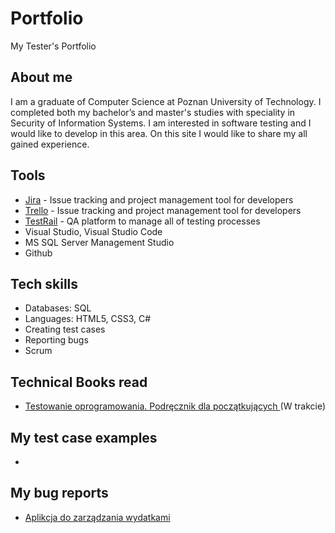 # Portfolio
My Tester's Portfolio

## About me
I am a graduate of Computer Science at Poznan University of Technology. I completed both my bachelor’s and master's studies with speciality in Security of Information Systems. I am interested in software testing and I would like to develop in this area. On this site I would like to share my all gained experience.

## Tools
  - [Jira](https://www.atlassian.com/software/jira0) - Issue tracking and project management tool for developers
  - [Trello](https://trello.com/) - Issue tracking and project management tool for developers
  - [TestRail](https://www.testrail.com/) - QA platform to manage all of testing processes
  - Visual Studio, Visual Studio Code
  - MS SQL Server Management Studio
  - Github
    
## Tech skills
  - Databases: SQL
  - Languages: HTML5, CSS3, C#
  - Creating test cases
  - Reporting bugs
  - Scrum

## Technical Books read
* [Testowanie oprogramowania. Podręcznik dla początkujących ](https://helion.pl/ksiazki/testowanie-oprogramowania-podrecznik-dla-poczatkujacych-rafal-pawlak,szteop.htm?_ga=NC.1384359092-1587824560&abpar1=desktop&abpar2=236563.1746781.&abpcid=41&abpid=11&bb_coid=3069019&bb_id=3#format/d) (W trakcie)

## My test case examples
  - 
    
## My bug reports
  - [Aplikcja do zarządzania wydatkami](https://trello.com/invite/b/GPRSXaX3/ATTId353cb43e4c829ea1d640231ae4d98c8D7525B00/aplikacja-wydatki)

